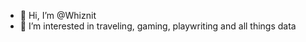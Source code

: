 - 👋 Hi, I’m @Whiznit
- 👀 I’m interested in traveling, gaming, playwriting and all things data

<!---
Whiznit/Whiznit is a ✨ special ✨ repository because its `README.md` (this file) appears on your GitHub profile.
You can click the Preview link to take a look at your changes.
--->
